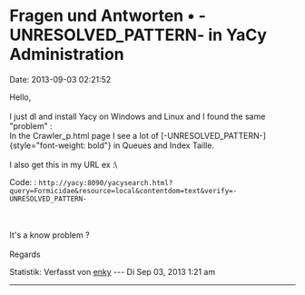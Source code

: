 Fragen und Antworten • -UNRESOLVED\_PATTERN- in YaCy Administration
===================================================================

Date: 2013-09-03 02:21:52

Hello,\
\
I just dl and install Yacy on Windows and Linux and I found the same
\"problem\" :\
In the Crawler\_p.html page I see a lot of
[-UNRESOLVED\_PATTERN-]{style="font-weight: bold"} in Queues and Index
Taille.\
\
I also get this in my URL ex :\

Code: 
:   `http://yacy:8090/yacysearch.html?query=Formicidae&resource=local&contentdom=text&verify=-UNRESOLVED_PATTERN-`

\
\
It\'s a know problem ?\
\
Regards

Statistik: Verfasst von
[enky](http://forum.yacy-websuche.de/memberlist.php?mode=viewprofile&u=8996)
--- Di Sep 03, 2013 1:21 am

------------------------------------------------------------------------
